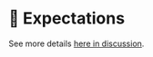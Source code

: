 # 🧪 Expectations

See more details [here in discussion](https://github.com/webgptorg/promptbook/discussions/30).

